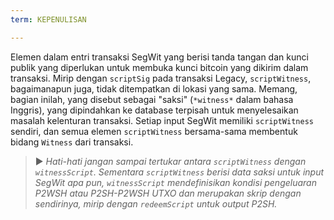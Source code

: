 ```yaml
---
term: KEPENULISAN

---
```

Elemen dalam entri transaksi SegWit yang berisi tanda tangan dan kunci publik yang diperlukan untuk membuka kunci bitcoin yang dikirim dalam transaksi. Mirip dengan `scriptSig` pada transaksi Legacy, `scriptWitness`, bagaimanapun juga, tidak ditempatkan di lokasi yang sama. Memang, bagian inilah, yang disebut sebagai "saksi" (`*witness*` dalam bahasa Inggris), yang dipindahkan ke database terpisah untuk menyelesaikan masalah kelenturan transaksi. Setiap input SegWit memiliki `scriptWitness` sendiri, dan semua elemen `scriptWitness` bersama-sama membentuk bidang `Witness` dari transaksi.

> ► *Hati-hati jangan sampai tertukar antara `scriptWitness` dengan `witnessScript`. Sementara `scriptWitness` berisi data saksi untuk input SegWit apa pun, `witnessScript` mendefinisikan kondisi pengeluaran P2WSH atau P2SH-P2WSH UTXO dan merupakan skrip dengan sendirinya, mirip dengan `redeemScript` untuk output P2SH.*